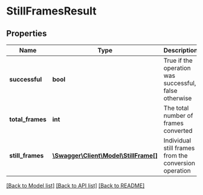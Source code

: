 # StillFramesResult

## Properties
Name | Type | Description | Notes
------------ | ------------- | ------------- | -------------
**successful** | **bool** | True if the operation was successful, false otherwise | [optional] 
**total_frames** | **int** | The total number of frames converted | [optional] 
**still_frames** | [**\Swagger\Client\Model\StillFrame[]**](StillFrame.md) | Individual still frames from the conversion operation | [optional] 

[[Back to Model list]](../README.md#documentation-for-models) [[Back to API list]](../README.md#documentation-for-api-endpoints) [[Back to README]](../README.md)



